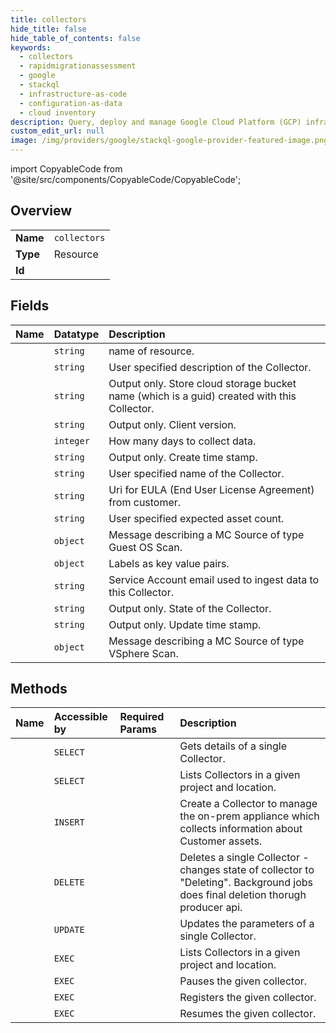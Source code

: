 ```yaml
---
title: collectors
hide_title: false
hide_table_of_contents: false
keywords:
  - collectors
  - rapidmigrationassessment
  - google    
  - stackql
  - infrastructure-as-code
  - configuration-as-data
  - cloud inventory
description: Query, deploy and manage Google Cloud Platform (GCP) infrastructure and resources using SQL
custom_edit_url: null
image: /img/providers/google/stackql-google-provider-featured-image.png
---
```


import CopyableCode from '@site/src/components/CopyableCode/CopyableCode';




## Overview
<table><tbody>
<tr><td><b>Name</b></td><td><code>collectors</code></td></tr>
<tr><td><b>Type</b></td><td>Resource</td></tr>
<tr><td><b>Id</b></td><td><CopyableCode code="google.rapidmigrationassessment.collectors" /></td></tr>
</tbody></table>

## Fields
| Name | Datatype | Description |
|:-----|:---------|:------------|
| <CopyableCode code="name" /> | `string` | name of resource. |
| <CopyableCode code="description" /> | `string` | User specified description of the Collector. |
| <CopyableCode code="bucket" /> | `string` | Output only. Store cloud storage bucket name (which is a guid) created with this Collector. |
| <CopyableCode code="clientVersion" /> | `string` | Output only. Client version. |
| <CopyableCode code="collectionDays" /> | `integer` | How many days to collect data. |
| <CopyableCode code="createTime" /> | `string` | Output only. Create time stamp. |
| <CopyableCode code="displayName" /> | `string` | User specified name of the Collector. |
| <CopyableCode code="eulaUri" /> | `string` | Uri for EULA (End User License Agreement) from customer. |
| <CopyableCode code="expectedAssetCount" /> | `string` | User specified expected asset count. |
| <CopyableCode code="guestOsScan" /> | `object` | Message describing a MC Source of type Guest OS Scan. |
| <CopyableCode code="labels" /> | `object` | Labels as key value pairs. |
| <CopyableCode code="serviceAccount" /> | `string` | Service Account email used to ingest data to this Collector. |
| <CopyableCode code="state" /> | `string` | Output only. State of the Collector. |
| <CopyableCode code="updateTime" /> | `string` | Output only. Update time stamp. |
| <CopyableCode code="vsphereScan" /> | `object` | Message describing a MC Source of type VSphere Scan. |
## Methods
| Name | Accessible by | Required Params | Description |
|:-----|:--------------|:----------------|:------------|
| <CopyableCode code="get" /> | `SELECT` | <CopyableCode code="collectorsId, locationsId, projectsId" /> | Gets details of a single Collector. |
| <CopyableCode code="list" /> | `SELECT` | <CopyableCode code="locationsId, projectsId" /> | Lists Collectors in a given project and location. |
| <CopyableCode code="create" /> | `INSERT` | <CopyableCode code="locationsId, projectsId" /> | Create a Collector to manage the on-prem appliance which collects information about Customer assets. |
| <CopyableCode code="delete" /> | `DELETE` | <CopyableCode code="collectorsId, locationsId, projectsId" /> | Deletes a single Collector - changes state of collector to "Deleting". Background jobs does final deletion thorugh producer api. |
| <CopyableCode code="patch" /> | `UPDATE` | <CopyableCode code="collectorsId, locationsId, projectsId" /> | Updates the parameters of a single Collector. |
| <CopyableCode code="_list" /> | `EXEC` | <CopyableCode code="locationsId, projectsId" /> | Lists Collectors in a given project and location. |
| <CopyableCode code="pause" /> | `EXEC` | <CopyableCode code="collectorsId, locationsId, projectsId" /> | Pauses the given collector. |
| <CopyableCode code="register" /> | `EXEC` | <CopyableCode code="collectorsId, locationsId, projectsId" /> | Registers the given collector. |
| <CopyableCode code="resume" /> | `EXEC` | <CopyableCode code="collectorsId, locationsId, projectsId" /> | Resumes the given collector. |
